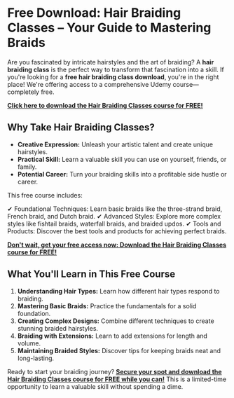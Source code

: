 # Free Download: Hair Braiding Classes – Your Guide to Mastering Braids

Are you fascinated by intricate hairstyles and the art of braiding? A **hair braiding class** is the perfect way to transform that fascination into a skill. If you're looking for a **free hair braiding class download**, you're in the right place! We're offering access to a comprehensive Udemy course—completely free.

[**Click here to download the Hair Braiding Classes course for FREE!**](https://udemywork.com/hair-braiding-classes)

## Why Take Hair Braiding Classes?

*   **Creative Expression:** Unleash your artistic talent and create unique hairstyles.
*   **Practical Skill:** Learn a valuable skill you can use on yourself, friends, or family.
*   **Potential Career:** Turn your braiding skills into a profitable side hustle or career.

This free course includes:

✔ Foundational Techniques: Learn basic braids like the three-strand braid, French braid, and Dutch braid.
✔ Advanced Styles: Explore more complex styles like fishtail braids, waterfall braids, and braided updos.
✔ Tools and Products: Discover the best tools and products for achieving perfect braids.

[**Don't wait, get your free access now: Download the Hair Braiding Classes course for FREE!**](https://udemywork.com/hair-braiding-classes)

## What You'll Learn in This Free Course

1.  **Understanding Hair Types:** Learn how different hair types respond to braiding.
2.  **Mastering Basic Braids:** Practice the fundamentals for a solid foundation.
3.  **Creating Complex Designs:** Combine different techniques to create stunning braided hairstyles.
4.  **Braiding with Extensions:** Learn to add extensions for length and volume.
5.  **Maintaining Braided Styles:** Discover tips for keeping braids neat and long-lasting.

Ready to start your braiding journey? [**Secure your spot and download the Hair Braiding Classes course for FREE while you can!**](https://udemywork.com/hair-braiding-classes) This is a limited-time opportunity to learn a valuable skill without spending a dime.
